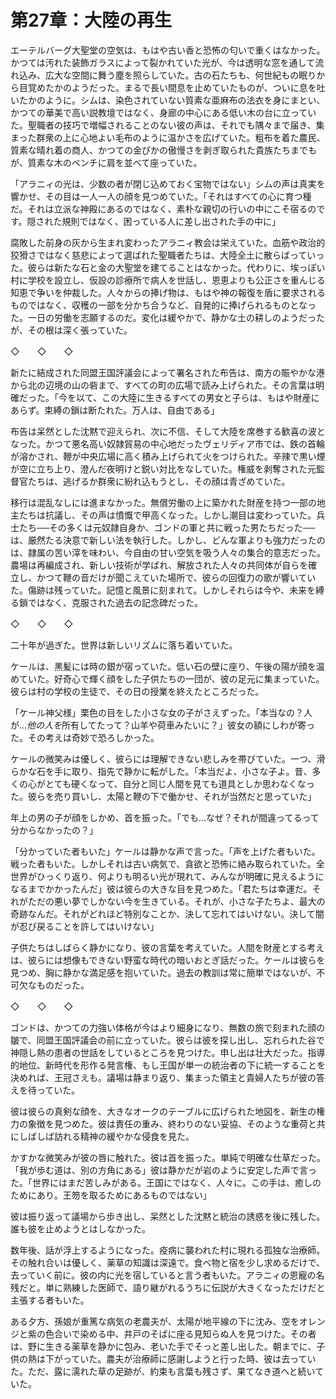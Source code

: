 # 第27章：大陸の再生

エーテルバーグ大聖堂の空気は、もはや古い香と恐怖の匂いで重くはなかった。かつては汚れた装飾ガラスによって裂かれていた光が、今は透明な窓を通して流れ込み、広大な空間に舞う塵を照らしていた。古の石たちも、何世紀もの眠りから目覚めたかのようだった。まるで長い間息を止めていたものが、ついに息を吐いたかのように。シムは、染色されていない質素な亜麻布の法衣を身にまとい、かつての華美で高い説教壇ではなく、身廊の中心にある低い木の台に立っていた。聖職者の技巧で増幅されることのない彼の声は、それでも隅々まで届き、集まった群衆の上に心地よい毛布のように温かさを広げていた。粗布を着た農民、質素な晴れ着の商人、かつての金ぴかの傲慢さを剥ぎ取られた貴族たちまでもが、質素な木のベンチに肩を並べて座っていた。

「アラニィの光は、少数の者が閉じ込めておく宝物ではない」シムの声は真実を響かせ、その目は一人一人の顔を見つめていた。「それはすべての心に育つ種だ。それは立派な神殿にあるのではなく、素朴な親切の行いの中にこそ宿るのです。隠された規則ではなく、困っている人に差し出された手の中に」

腐敗した前身の灰から生まれ変わったアラニィ教会は栄えていた。血筋や政治的狡猾さではなく慈悲によって選ばれた聖職者たちは、大陸全土に散らばっていった。彼らは新たな石と金の大聖堂を建てることはなかった。代わりに、埃っぽい村に学校を設立し、仮設の診療所で病人を世話し、恩恵よりも公正さを重んじる知恵で争いを仲裁した。人々からの捧げ物は、もはや神の報復を盾に要求されるものではなく、収穫の一部を分かち合うなど、自発的に捧げられるものとなった。一日の労働を志願するのだ。変化は緩やかで、静かな土の耕しのようだったが、その根は深く張っていた。

◇　　◇　　◇

新たに結成された同盟王国評議会によって署名された布告は、南方の賑やかな港から北の辺境の山の砦まで、すべての町の広場で読み上げられた。その言葉は明確だった。「今を以て、この大陸に生きるすべての男女と子らは、もはや財産にあらず。束縛の鎖は断たれた。万人は、自由である」

布告は呆然とした沈黙で迎えられ、次に不信、そして大陸を席巻する歓喜の波となった。かつて悪名高い奴隷貿易の中心地だったヴェリディア市では、鉄の首輪が溶かされ、鞭が中央広場に高く積み上げられて火をつけられた。辛辣で黒い煙が空に立ち上り、澄んだ夜明けと鋭い対比をなしていた。権威を剥奪された元監督官たちは、逃げるか群衆に紛れ込もうとし、その顔は青ざめていた。

移行は混乱なしには進まなかった。無償労働の上に築かれた財産を持つ一部の地主たちは抗議し、その声は憤慨で甲高くなった。しかし潮目は変わっていた。兵士たち──その多くは元奴隷自身か、ゴンドの軍と共に戦った男たちだった──は、厳然たる決意で新しい法を執行した。しかし、どんな軍よりも強力だったのは、隷属の苦い滓を味わい、今自由の甘い空気を吸う人々の集合的意志だった。農場は再編成され、新しい技術が学ばれ、解放された人々の共同体が自らを確立し、かつて鞭の音だけが聞こえていた場所で、彼らの回復力の歌が響いていた。傷跡は残っていた。記憶と風景に刻まれて。しかしそれらは今や、未来を縛る鎖ではなく、克服された過去の記念碑だった。

◇　　◇　　◇

二十年が過ぎた。世界は新しいリズムに落ち着いていた。

ケールは、黒髪には時の銀が宿っていた。低い石の壁に座り、午後の陽が顔を温めていた。好奇心で輝く顔をした子供たちの一団が、彼の足元に集まっていた。彼らは村の学校の生徒で、その日の授業を終えたところだった。

「ケール神父様」栗色の目をした小さな女の子がさえずった。「本当なの？人が…*他の人を*所有してたって？山羊や荷車みたいに？」彼女の額にしわが寄った。その考えは奇妙で恐ろしかった。

ケールの微笑みは優しく、彼らには理解できない悲しみを帯びていた。一つ、滑らかな石を手に取り、指先で静かに転がした。「本当だよ、小さな子よ。昔、多くの心がとても硬くなって、自分と同じ人間を見ても道具としか思わなくなった。彼らを売り買いし、太陽と鞭の下で働かせ、それが当然だと思っていた」

年上の男の子が顔をしかめ、首を振った。「でも…なぜ？それが間違ってるって分からなかったの？」

「分かっていた者もいた」ケールは静かな声で言った。「声を上げた者もいた。戦った者もいた。しかしそれは古い病気で、貪欲と恐怖に絡み取られていた。全世界がひっくり返り、何よりも明るい光が現れて、みんなが明確に見えるようになるまでかかったんだ」彼は彼らの大きな目を見つめた。「君たちは幸運だ。それがただの悪い夢でしかない今を生きている。それが、小さな子たちよ、最大の奇跡なんだ。それがどれほど特別なことか、決して忘れてはいけない。決して闇が忍び戻ることを許してはいけない」

子供たちはしばらく静かになり、彼の言葉を考えていた。人間を財産とする考えは、彼らには想像もできない野蛮な時代の暗いおとぎ話だった。ケールは彼らを見つめ、胸に静かな満足感を抱いていた。過去の教訓は常に簡単ではないが、不可欠なものだった。

◇　　◇　　◇

ゴンドは、かつての力強い体格が今はより細身になり、無数の旅で刻まれた顔の皺で、同盟王国評議会の前に立っていた。彼らは彼を探し出し、忘れられた谷で神隠し熱の患者の世話をしているところを見つけた。申し出は壮大だった。指導的地位、新時代を形作る発言権、もし王国が単一の統治者の下に統一することを決めれば、王冠さえも。議場は静まり返り、集まった領主と貴婦人たちが彼の答えを待っていた。

彼は彼らの真剣な顔を、大きなオークのテーブルに広げられた地図を、新生の権力の象徴を見つめた。彼は責任の重み、終わりのない妥協、そのような重荷と共にしばしば訪れる精神の緩やかな侵食を見た。

かすかな微笑みが彼の唇に触れた。彼は首を振った。単純で明確な仕草だった。「我が歩む道は、別の方角にある」彼は静かだが岩のように安定した声で言った。「世界にはまだ苦しみがある。王国にではなく、人々に。この手は、癒しのためにあり。王笏を取るためにあるものではない」

彼は振り返って議場から歩き出し、呆然とした沈黙と統治の誘惑を後に残した。誰も彼を止めようとはしなかった。

数年後、話が浮上するようになった。疫病に襲われた村に現れる孤独な治療師。その触れ合いは優しく、薬草の知識は深遠で。食べ物と宿を少し求めるだけで、去っていく前に。彼の内に光を宿していると言う者もいた。アラニィの恩寵の名残だと。単に熟練した医師で、語り継がれるうちに伝説が大きくなっただけだと主張する者もいた。

ある夕方、孫娘が重篤な病気の老農夫が、太陽が地平線の下に沈み、空をオレンジと紫の色合いで染める中、井戸のそばに座る見知らぬ人を見つけた。その者は、野に生きる薬草を静かに包み、老いた手でそっと差し出した。朝までに、子供の熱は下がっていた。農夫が治療師に感謝しようと行った時、彼は去っていた。ただ、露に濡れた草の足跡が、約束も言葉も残さず、果てなき道へと続いていた。
